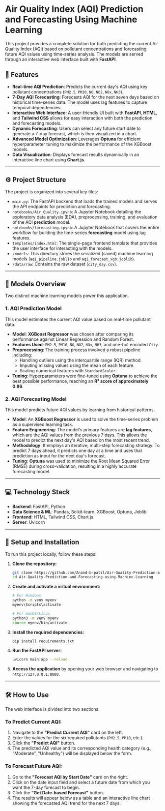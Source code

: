 # Air Quality Index (AQI) Prediction and Forecasting Using Machine Learning

This project provides a complete solution for both predicting the current Air Quality Index (AQI) based on pollutant concentrations and forecasting future AQI values using time-series analysis. The models are served through an interactive web interface built with **FastAPI**.

## 🌟 Features

  * **Real-time AQI Prediction**: Predicts the current day's AQI using key pollutant concentrations (`PM2.5`, `PM10`, `NO`, `NO2`, `NOx`, `NH3`).
  * **7-Day AQI Forecasting**: Forecasts AQI for the next seven days based on historical time-series data. The model uses lag features to capture temporal dependencies.
  * **Interactive Web Interface**: A user-friendly UI built with **FastAPI**, **HTML**, and **Tailwind CSS** allows for easy interaction with both the prediction and forecasting models.
  * **Dynamic Forecasting**: Users can select any future start date to generate a 7-day forecast, which is then visualized in a chart.
  * **Advanced Model Optimization**: Leverages **Optuna** for efficient hyperparameter tuning to maximize the performance of the XGBoost models.
  * **Data Visualization**: Displays forecast results dynamically in an interactive line chart using **Chart.js**.

-----

## ⚙️ Project Structure

The project is organized into several key files:

  * `main.py`: The FastAPI backend that loads the trained models and serves the API endpoints for prediction and forecasting.
  * `notebooks/Air_Quality.ipynb`: A Jupyter Notebook detailing the exploratory data analysis (EDA), preprocessing, training, and evaluation of the AQI **prediction** model.
  * `notebooks/forecasting.ipynb`: A Jupyter Notebook that covers the entire workflow for building the time-series **forecasting** model using lag features.
  * `templates/index.html`: The single-page frontend template that provides the user interface for interacting with the models.
  * `/models`: This directory stores the serialized (saved) machine learning models (`aqi_pipeline.joblib` and `aqi_forecast_xgb.joblib`).
  * `/data/raw`: Contains the raw dataset (`city_day.csv`).

-----

## 🤖 Models Overview

Two distinct machine learning models power this application.

### 1\. AQI Prediction Model

This model estimates the current AQI value based on real-time pollutant data.

  * **Model**: **XGBoost Regressor** was chosen after comparing its performance against Linear Regression and Random Forest.
  * **Features Used**: `PM2.5`, `PM10`, `NO`, `NO2`, `NOx`, `NH3`, and one-hot encoded `City`.
  * **Preprocessing**: The training process involved a robust pipeline including:
      * Handling outliers using the interquartile range (IQR) method.
      * Imputing missing values using the mean of each feature.
      * Scaling numerical features with `StandardScaler`.
  * **Tuning**: Hyperparameters were fine-tuned using **Optuna** to achieve the best possible performance, reaching an **R² score of approximately 0.86**.

### 2\. AQI Forecasting Model

This model predicts future AQI values by learning from historical patterns.

  * **Model**: An **XGBoost Regressor** is used to solve the time-series problem as a supervised learning task.
  * **Feature Engineering**: The model's primary features are **lag features**, which are the AQI values from the previous 7 days. This allows the model to predict the next day's AQI based on the most recent trend.
  * **Methodology**: It employs an iterative, multi-step forecasting strategy. To predict 7 days ahead, it predicts one day at a time and uses that prediction as input for the next day's forecast.
  * **Tuning**: **Optuna** was used to minimize the Root Mean Squared Error (RMSE) during cross-validation, resulting in a highly accurate forecasting model.

-----

## 💻 Technology Stack

  * **Backend**: FastAPI, Python
  * **Data Science & ML**: Pandas, Scikit-learn, XGBoost, Optuna, Joblib
  * **Frontend**: HTML, Tailwind CSS, Chart.js
  * **Server**: Uvicorn

-----

## 🚀 Setup and Installation

To run this project locally, follow these steps:

1.  **Clone the repository:**

    ```bash
    git clone https://github.com/Anand-b-patil/Air-Quality-Prediction-and-Forecasting-using-Machine-Learning.git
    cd Air-Quality-Prediction-and-Forecasting-using-Machine-Learning
    ```

2.  **Create and activate a virtual environment:**

    ```bash
    # For Windows
    python -m venv myenv
    myenv\Scripts\activate

    # For macOS/Linux
    python3 -m venv myenv
    source myenv/bin/activate
    ```

3.  **Install the required dependencies:**

    ```bash
    pip install requirements.txt
    ```

4.  **Run the FastAPI server:**

    ```bash
    uvicorn main:app --reload
    ```

5.  **Access the application** by opening your web browser and navigating to `http://127.0.0.1:8000`.

-----

## 🛠️ How to Use

The web interface is divided into two sections:

### To Predict Current AQI:

1.  Navigate to the **"Predict Current AQI"** card on the left.
2.  Enter the values for the six required pollutants (`PM2.5`, `PM10`, etc.).
3.  Click the **"Predict AQI"** button.
4.  The predicted AQI value and its corresponding health category (e.g., "Moderate", "Unhealthy") will be displayed below the form.

### To Forecast Future AQI:

1.  Go to the **"Forecast AQI by Start Date"** card on the right.
2.  Click on the date input field and select a future date from which you want the 7-day forecast to begin.
3.  Click the **"Get Date-based Forecast"** button.
4.  The results will appear below as a table and an interactive line chart showing the forecasted AQI trend for the next 7 days.



